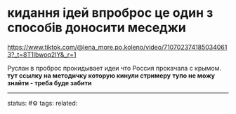 # кидання ідей впроброс це один з способів доносити меседжи
https://www.tiktok.com/@lena_more.po.koleno/video/7107023741850340613?_t=8T1Ibwoq2IY&_r=1

Руслан в проброс прокидывает идеи что Россия прокачала с крымом.
**тут ссылку на методичку которую кинули стримеру**
**тупо не можу знайти - треба буде забити**


--- 
status: #⚙️ 
tags: 
related: 